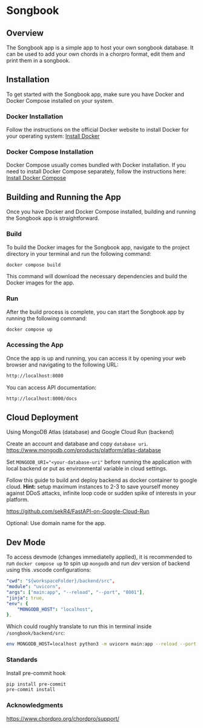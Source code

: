 # Songbook

## Overview

The Songbook app is a simple app to host your own songbook database. It can be used to add your own chords in a chorpro format, edit them and print them in a songbook.

## Installation

To get started with the Songbook app, make sure you have Docker and Docker Compose installed on your system.

### Docker Installation

Follow the instructions on the official Docker website to install Docker for your operating system:
[Install Docker](https://docs.docker.com/get-docker/)

### Docker Compose Installation

Docker Compose usually comes bundled with Docker installation. If you need to install Docker Compose separately, follow the instructions here:
[Install Docker Compose](https://docs.docker.com/compose/install/)

## Building and Running the App

Once you have Docker and Docker Compose installed, building and running the Songbook app is straightforward.

### Build

To build the Docker images for the Songbook app, navigate to the project directory in your terminal and run the following command:

```bash
docker compose build
```

This command will download the necessary dependencies and build the Docker images for the app.

### Run

After the build process is complete, you can start the Songbook app by running the following command:

```bash
docker compose up
```

### Accessing the App

Once the app is up and running, you can access it by opening your web browser and navigating to the following URL:

```bash
http://localhost:8080
```

You can access API documentation:

```bash
http://localhost:8000/docs
```

## Cloud Deployment

Using MongoDB Atlas (database) and Google Cloud Run (backend)

Create an account and database and copy `database uri`.
<https://www.mongodb.com/products/platform/atlas-database>

Set `MONGODB_URI="<your-database-uri"` before running the application with local backend or put as environmental variable in cloud settings.

Follow this guide to build and deploy backend as docker container to google cloud.
**Hint:** setup maximum instances to 2-3 to save yourself money against DDoS attacks, infinite loop code or sudden spike of interests in your platform.

<https://github.com/sekR4/FastAPI-on-Google-Cloud-Run>

Optional: Use domain name for the app.

## Dev Mode

To access devmode (changes immediatelly applied), it is recommended to run `docker compose up` to spin up `mongodb` and run *dev* version of backend using this .vscode configurations:

```yaml
"cwd": "${workspaceFolder}/backend/src",
"module": "uvicorn",
"args": ["main:app", "--reload", "--port", "8001"],
"jinja": true,
"env": {
    "MONGODB_HOST": "localhost",
},
```

Which could roughly translate to run this in terminal inside `/songbook/backend/src`:

```bash
env MONGODB_HOST=localhost python3 -m uvicorn main:app --reload --port 8001
```

### Standards

Install pre-commit hook

```bash
pip install pre-commit
pre-commit install
```

### Acknowledgments

<https://www.chordpro.org/chordpro/support/>
